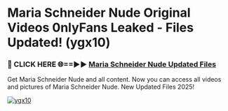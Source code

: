 # Maria Schneider Nude Original Videos 0nlyFans Leaked - Files Updated! (ygx10)

<h3>🔴 CLICK HERE 🌐==►► <a href="https://tinyurl.com/4mcuefdz" rel="nofollow">Maria Schneider Nude Updated Files</a></h3>

Get Maria Schneider Nude and all content. Now you can access all videos and pictures of Maria Schneider Nude. New Updated Files 2025!

[![ygx10](https://i.imgur.com/StAQSOY.gif)](https://tinyurl.com/4mcuefdz)
